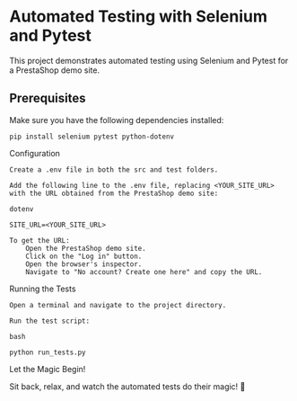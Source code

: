 # Automated Testing with Selenium and Pytest

This project demonstrates automated testing using Selenium and Pytest for a PrestaShop demo site.

## Prerequisites

Make sure you have the following dependencies installed:

```
pip install selenium pytest python-dotenv
```
Configuration

    Create a .env file in both the src and test folders.

    Add the following line to the .env file, replacing <YOUR_SITE_URL> with the URL obtained from the PrestaShop demo site:

    dotenv

    SITE_URL=<YOUR_SITE_URL>

    To get the URL:
        Open the PrestaShop demo site.
        Click on the "Log in" button.
        Open the browser's inspector.
        Navigate to "No account? Create one here" and copy the URL.

Running the Tests

    Open a terminal and navigate to the project directory.

    Run the test script:

    bash

    python run_tests.py

Let the Magic Begin!

Sit back, relax, and watch the automated tests do their magic! 🚀

